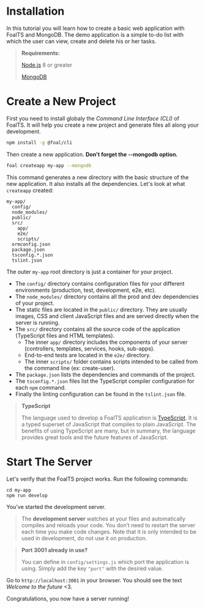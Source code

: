 # Installation

In this tutorial you will learn how to create a basic web application with FoalTS and MongoDB. The demo application is a simple to-do list with which the user can view, create and delete his or her tasks.

> **Requirements:**
>
> [Node.js](https://nodejs.org/en/) 8 or greater
>
> [MongoDB](https://docs.mongodb.com/manual/administration/install-community/)

# Create a New Project

First you need to install globaly the *Command Line Interface (CLI)* of FoalTS. It will help you create a new project and generate files all along your development.

```sh
npm install -g @foal/cli
```

Then create a new application. **Don't forget the --mongodb option.**

```sh
foal createapp my-app --mongodb
```

This command generates a new directory with the basic structure of the new application. It also installs all the dependencies. Let's look at what `createapp` created:

```shell
my-app/
  config/
  node_modules/
  public/
  src/
    app/
    e2e/
    scripts/
  ormconfig.json
  package.json
  tsconfig.*.json
  tslint.json
```

The outer `my-app` root directory is just a container for your project.
- The `config/` directory contains configuration files for your different environments (production, test, development, e2e, etc).
- The `node_modules/` directory contains all the prod and dev dependencies of your project.
- The static files are located in the `public/` directory. They are usually images, CSS and client JavaScript files and are served directly when the server is running.
- The `src/` directory contains all the source code of the application (TypeScript files and HTML templates).
  - The inner `app/` directory includes the components of your server (controllers, templates, services, hooks, sub-apps).
  - End-to-end tests are located in the `e2e/` directory.
  - The inner `scripts/` folder contains scripts intended to be called from the command line (ex: create-user).
- The `package.json` lists the dependencies and commands of the project.
- The `tsconfig.*.json` files list the TypeScript compiler configuration for each `npm` command.
- Finally the linting configuration can be found in the `tslint.json` file.

> **TypeScript**
>
> The language used to develop a FoalTS application is [TypeScript](https://www.typescriptlang.org/). It is a typed superset of JavaScript that compiles to plain JavaScript. The benefits of using TypeScript are many, but in summary, the language provides great tools and the future features of JavaScript.

# Start The Server

Let's verify that the FoalTS project works. Run the following commands:

```
cd my-app
npm run develop
```

You've started the development server.

> The **development server** watches at your files and automatically compiles and reloads your code. You don’t need to restart the server each time you make code changes. Note that it is only intended to be used in development, do not use it on production.


> **Port 3001 already in use?**
>
> You can define in `config/settings.js` which port the application is using. Simply add the key `"port"` with the desired value.

Go to `http://localhost:3001` in your browser. You should see the text *Welcome to the future* <3.

Congratulations, you now have a server running!
